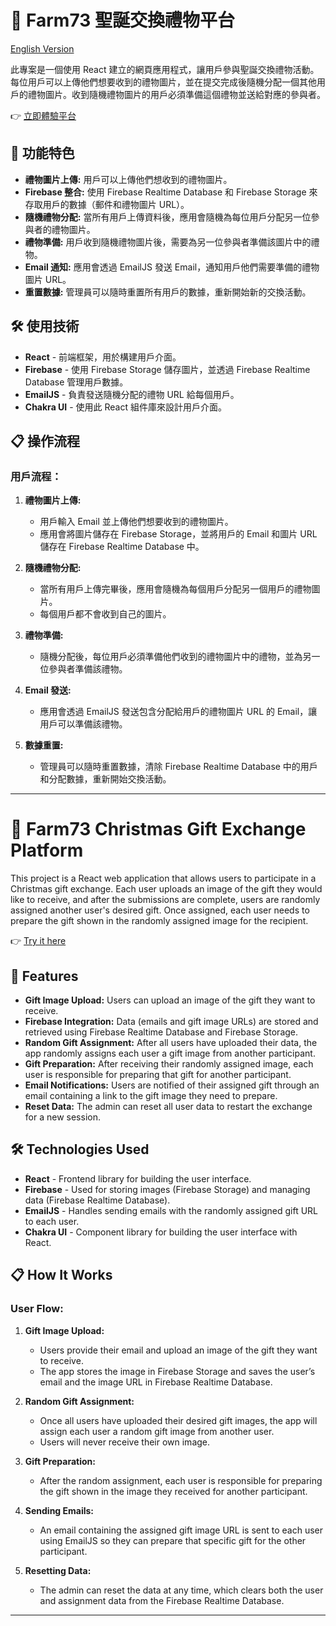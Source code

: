 # 🎄 Farm73 聖誕交換禮物平台

[English Version](#-farm73-christmas-gift-exchange-platform)

此專案是一個使用 React 建立的網頁應用程式，讓用戶參與聖誕交換禮物活動。每位用戶可以上傳他們想要收到的禮物圖片，並在提交完成後隨機分配一個其他用戶的禮物圖片。收到隨機禮物圖片的用戶必須準備這個禮物並送給對應的參與者。

👉 [立即體驗平台](https://random-gift-4d304.web.app)

## 🚀 功能特色

- **禮物圖片上傳:** 用戶可以上傳他們想收到的禮物圖片。
- **Firebase 整合:** 使用 Firebase Realtime Database 和 Firebase Storage 來存取用戶的數據（郵件和禮物圖片 URL）。
- **隨機禮物分配:** 當所有用戶上傳資料後，應用會隨機為每位用戶分配另一位參與者的禮物圖片。
- **禮物準備:** 用戶收到隨機禮物圖片後，需要為另一位參與者準備該圖片中的禮物。
- **Email 通知:** 應用會透過 EmailJS 發送 Email，通知用戶他們需要準備的禮物圖片 URL。
- **重置數據:** 管理員可以隨時重置所有用戶的數據，重新開始新的交換活動。

## 🛠️ 使用技術

- **React** - 前端框架，用於構建用戶介面。
- **Firebase** - 使用 Firebase Storage 儲存圖片，並透過 Firebase Realtime Database 管理用戶數據。
- **EmailJS** - 負責發送隨機分配的禮物 URL 給每個用戶。
- **Chakra UI** - 使用此 React 組件庫來設計用戶介面。

## 📋 操作流程

### 用戶流程：

1. **禮物圖片上傳:**

   - 用戶輸入 Email 並上傳他們想要收到的禮物圖片。
   - 應用會將圖片儲存在 Firebase Storage，並將用戶的 Email 和圖片 URL 儲存在 Firebase Realtime Database 中。

2. **隨機禮物分配:**

   - 當所有用戶上傳完畢後，應用會隨機為每個用戶分配另一個用戶的禮物圖片。
   - 每個用戶都不會收到自己的圖片。

3. **禮物準備:**

   - 隨機分配後，每位用戶必須準備他們收到的禮物圖片中的禮物，並為另一位參與者準備該禮物。

4. **Email 發送:**

   - 應用會透過 EmailJS 發送包含分配給用戶的禮物圖片 URL 的 Email，讓用戶可以準備該禮物。

5. **數據重置:**
   - 管理員可以隨時重置數據，清除 Firebase Realtime Database 中的用戶和分配數據，重新開始交換活動。

---

# 🎄 Farm73 Christmas Gift Exchange Platform

This project is a React web application that allows users to participate in a Christmas gift exchange. Each user uploads an image of the gift they would like to receive, and after the submissions are complete, users are randomly assigned another user's desired gift. Once assigned, each user needs to prepare the gift shown in the randomly assigned image for the recipient.

👉 [Try it here](https://random-gift-4d304.web.app)

## 🚀 Features

- **Gift Image Upload:** Users can upload an image of the gift they want to receive.
- **Firebase Integration:** Data (emails and gift image URLs) are stored and retrieved using Firebase Realtime Database and Firebase Storage.
- **Random Gift Assignment:** After all users have uploaded their data, the app randomly assigns each user a gift image from another participant.
- **Gift Preparation:** After receiving their randomly assigned image, each user is responsible for preparing that gift for another participant.
- **Email Notifications:** Users are notified of their assigned gift through an email containing a link to the gift image they need to prepare.
- **Reset Data:** The admin can reset all user data to restart the exchange for a new session.

## 🛠️ Technologies Used

- **React** - Frontend library for building the user interface.
- **Firebase** - Used for storing images (Firebase Storage) and managing data (Firebase Realtime Database).
- **EmailJS** - Handles sending emails with the randomly assigned gift URL to each user.
- **Chakra UI** - Component library for building the user interface with React.

## 📋 How It Works

### User Flow:

1. **Gift Image Upload:**

   - Users provide their email and upload an image of the gift they want to receive.
   - The app stores the image in Firebase Storage and saves the user’s email and the image URL in Firebase Realtime Database.

2. **Random Gift Assignment:**

   - Once all users have uploaded their desired gift images, the app will assign each user a random gift image from another user.
   - Users will never receive their own image.

3. **Gift Preparation:**
   - After the random assignment, each user is responsible for preparing the gift shown in the image they received for another participant.
4. **Sending Emails:**

   - An email containing the assigned gift image URL is sent to each user using EmailJS so they can prepare that specific gift for the other participant.

5. **Resetting Data:**
   - The admin can reset the data at any time, which clears both the user and assignment data from the Firebase Realtime Database.

---

